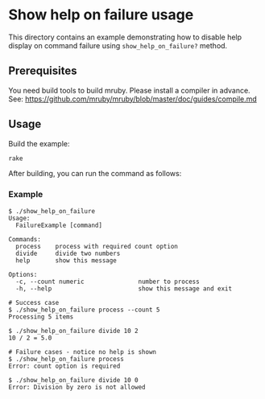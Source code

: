 # Show help on failure usage

This directory contains an example demonstrating how to disable help display on command failure using `show_help_on_failure?` method.

## Prerequisites

You need build tools to build mruby. Please install a compiler in advance.
See: https://github.com/mruby/mruby/blob/master/doc/guides/compile.md

## Usage

Build the example:

```sh
rake
```

After building, you can run the command as follows:

### Example

```
$ ./show_help_on_failure
Usage:
  FailureExample [command]

Commands:
  process    process with required count option
  divide     divide two numbers
  help       show this message

Options:
  -c, --count numeric               number to process
  -h, --help                        show this message and exit

# Success case
$ ./show_help_on_failure process --count 5
Processing 5 items

$ ./show_help_on_failure divide 10 2
10 / 2 = 5.0

# Failure cases - notice no help is shown
$ ./show_help_on_failure process
Error: count option is required

$ ./show_help_on_failure divide 10 0
Error: Division by zero is not allowed
```

